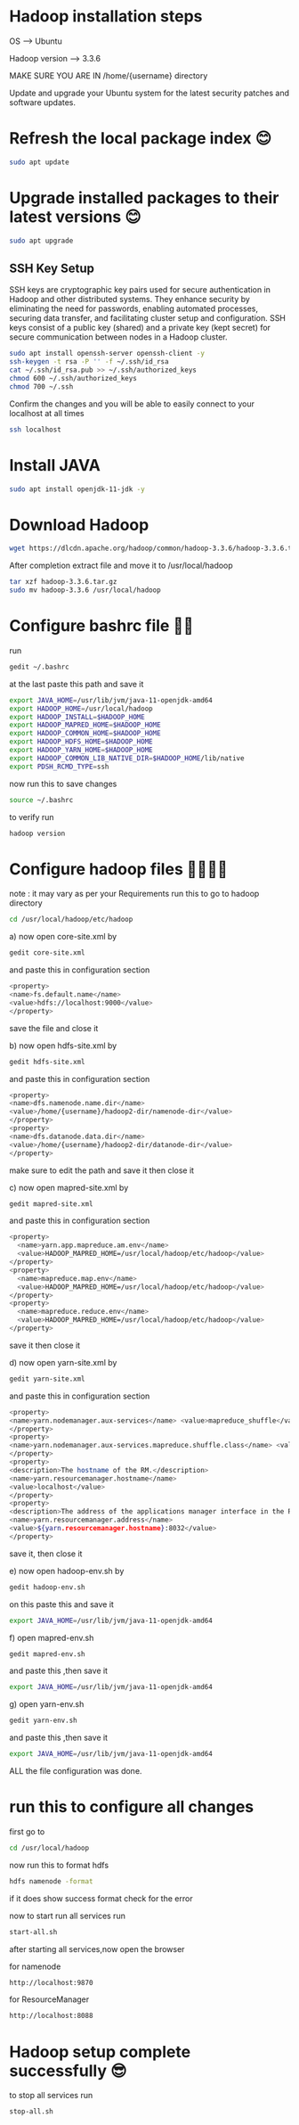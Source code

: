 
# Hadoop installation steps

OS --> Ubuntu 

Hadoop version --> 3.3.6

MAKE SURE YOU ARE IN /home/{username} directory

Update and upgrade your Ubuntu system for the latest security patches and software updates.

# Refresh the local package index 😊
```bash
sudo apt update
```

# Upgrade installed packages to their latest versions 😊
```bash
sudo apt upgrade
```

## SSH Key Setup
SSH keys are cryptographic key pairs used for secure authentication in Hadoop and other distributed systems. They enhance security by eliminating the need for passwords, enabling automated processes, securing data transfer, and facilitating cluster setup and configuration. SSH keys consist of a public key (shared) and a private key (kept secret) for secure communication between nodes in a Hadoop cluster.
```bash
sudo apt install openssh-server openssh-client -y
ssh-keygen -t rsa -P '' -f ~/.ssh/id_rsa
cat ~/.ssh/id_rsa.pub >> ~/.ssh/authorized_keys
chmod 600 ~/.ssh/authorized_keys
chmod 700 ~/.ssh
```
Confirm the changes and you will be able to easily connect to your localhost at all times 
```bash
ssh localhost
```
# Install JAVA
```bash
sudo apt install openjdk-11-jdk -y
```

# Download Hadoop
```bash
wget https://dlcdn.apache.org/hadoop/common/hadoop-3.3.6/hadoop-3.3.6.tar.gz
```
After completion extract file and move it to /usr/local/hadoop
```bash
tar xzf hadoop-3.3.6.tar.gz
sudo mv hadoop-3.3.6 /usr/local/hadoop
```
# Configure bashrc file 😮‍💨
run
```bash
gedit ~/.bashrc
```
at the last paste this path and save it
```bash
export JAVA_HOME=/usr/lib/jvm/java-11-openjdk-amd64
export HADOOP_HOME=/usr/local/hadoop
export HADOOP_INSTALL=$HADOOP_HOME
export HADOOP_MAPRED_HOME=$HADOOP_HOME
export HADOOP_COMMON_HOME=$HADOOP_HOME
export HADOOP_HDFS_HOME=$HADOOP_HOME
export HADOOP_YARN_HOME=$HADOOP_HOME
export HADOOP_COMMON_LIB_NATIVE_DIR=$HADOOP_HOME/lib/native
export PDSH_RCMD_TYPE=ssh
```
now run this to save changes
```bash
source ~/.bashrc
```
to verify run
```bash
hadoop version
```
# Configure hadoop files 😮‍💨😮‍💨
note : it may vary as per your Requirements
run this to go to hadoop directory
```bash
cd /usr/local/hadoop/etc/hadoop
```
a) now open core-site.xml by
```bash
gedit core-site.xml
```
and paste this in configuration section
```bash
<property>
<name>fs.default.name</name>
<value>hdfs://localhost:9000</value>
</property>
```
save the file and close it

b) now open hdfs-site.xml by
```bash
gedit hdfs-site.xml
```
and paste this in configuration section
```bash
<property>
<name>dfs.namenode.name.dir</name>
<value>/home/{username}/hadoop2-dir/namenode-dir</value>
</property>
<property>
<name>dfs.datanode.data.dir</name>
<value>/home/{username}/hadoop2-dir/datanode-dir</value>
</property>
```
make sure to edit the path and save it then close it

c) now open mapred-site.xml by
```bash
gedit mapred-site.xml
```
and paste this in configuration section
```bash
<property>
  <name>yarn.app.mapreduce.am.env</name>
  <value>HADOOP_MAPRED_HOME=/usr/local/hadoop/etc/hadoop</value>
</property>
<property>
  <name>mapreduce.map.env</name>
  <value>HADOOP_MAPRED_HOME=/usr/local/hadoop/etc/hadoop</value>
</property>
<property>
  <name>mapreduce.reduce.env</name>
  <value>HADOOP_MAPRED_HOME=/usr/local/hadoop/etc/hadoop</value>
</property>
```
save it then close it

d) now open yarn-site.xml by
```bash
gedit yarn-site.xml
```
and paste this in configuration section
```bash
<property>
<name>yarn.nodemanager.aux-services</name> <value>mapreduce_shuffle</value>
</property>
<property>
<name>yarn.nodemanager.aux-services.mapreduce.shuffle.class</name> <value>org.apache.hadoop.mapred.ShuffleHandler</value>
</property>
<property>
<description>The hostname of the RM.</description>
<name>yarn.resourcemanager.hostname</name>
<value>localhost</value>
</property>
<property>
<description>The address of the applications manager interface in the RM.</description>
<name>yarn.resourcemanager.address</name>
<value>${yarn.resourcemanager.hostname}:8032</value>
</property>
```
save it, then close it

e) now open hadoop-env.sh by
```bash
gedit hadoop-env.sh
```
on this paste this and save it
```bash
export JAVA_HOME=/usr/lib/jvm/java-11-openjdk-amd64
```
f) open mapred-env.sh
```bash
gedit mapred-env.sh
```
and paste this ,then save it
```bash
export JAVA_HOME=/usr/lib/jvm/java-11-openjdk-amd64
```
g) open yarn-env.sh
```bash
gedit yarn-env.sh
```
and paste this ,then save it
```bash
export JAVA_HOME=/usr/lib/jvm/java-11-openjdk-amd64
```
ALL the file configuration was done.

# run this to configure all changes 
first go to
```bash
cd /usr/local/hadoop
```
now run this to format hdfs
```bash
hdfs namenode -format
```
if it does show success format check for the error

now to start run all services run
```bash
start-all.sh
```
after starting all services,now open the browser

for namenode 
```bash
http://localhost:9870
```
for ResourceManager
```bash
http://localhost:8088
```

# Hadoop setup complete successfully 😎

to stop all services run
```bash
stop-all.sh
```
